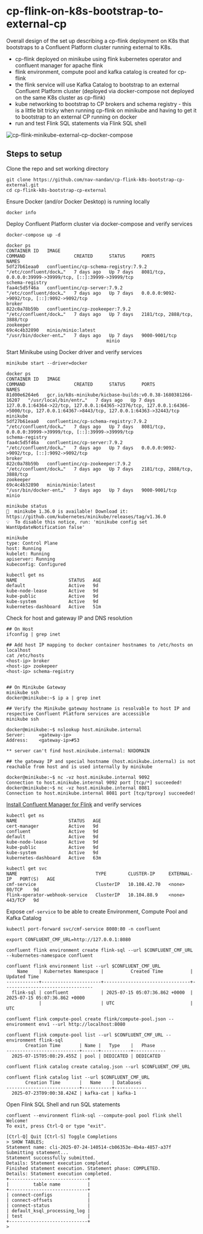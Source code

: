# cp-flink-on-k8s-bootstrap-to-external-cp
Overall design of the set up describing a cp-flink deployment on K8s that bootstraps to a Confluent Platform cluster running external to K8s.

- cp-flink deployed on minikube using flink kubernetes operator and confluent manager for apache flink
- flink environment, compute pool and kafka catalog is created for cp-flink
- the flink service will use Kafka Catalog to bootstrap to an external Confluent Platform cluster (deployed via docker-compose not deployed on the same K8s cluster as cp-flink)
- kube networking to bootstrap to CP brokers and schema registry - this is a little bit tricky when running cp-flink on minikube and having to get it to bootstrap to an external CP running on docker
- run and test Flink SQL statements via Flink SQL shell

![cp-flink-minikube-external-cp-docker-compose](https://github.com/nav-nandan/cp-flink-k8s-bootstrap-cp-external/blob/main/cp-flink-minikube-to-external-cp-docker-compose.png)

## Steps to setup
Clone the repo and set working directory
```
git clone https://github.com/nav-nandan/cp-flink-k8s-bootstrap-cp-external.git
cd cp-flink-k8s-bootstrap-cp-external
```

Ensure Docker (and/or Docker Desktop) is running locally
```
docker info
```

Deploy Confluent Platform cluster via docker-compose and verify services
```
docker-compose up -d

docker ps
CONTAINER ID   IMAGE                                                         COMMAND                  CREATED      STATUS      PORTS                                                                                                                                  NAMES
5df27b61eaa0   confluentinc/cp-schema-registry:7.9.2                         "/etc/confluent/dock…"   7 days ago   Up 7 days   8081/tcp, 0.0.0.0:39999->39999/tcp, [::]:39999->39999/tcp                                                                              schema-registry
faa4c5d5f46a   confluentinc/cp-server:7.9.2                                  "/etc/confluent/dock…"   7 days ago   Up 7 days   0.0.0.0:9092->9092/tcp, [::]:9092->9092/tcp                                                                                            broker
822c0a78b59b   confluentinc/cp-zookeeper:7.9.2                               "/etc/confluent/dock…"   7 days ago   Up 7 days   2181/tcp, 2888/tcp, 3888/tcp                                                                                                           zookeeper
69c4c4b32890   minio/minio:latest                                            "/usr/bin/docker-ent…"   7 days ago   Up 7 days   9000-9001/tcp
                                     minio
```

Start Minikube using Docker driver and verify services
```
minikube start --driver=docker

docker ps
CONTAINER ID   IMAGE                                                         COMMAND                  CREATED      STATUS      PORTS                                                                                                                                  NAMES
81d00e6264e6   gcr.io/k8s-minikube/kicbase-builds:v0.0.38-1680381266-16207   "/usr/local/bin/entr…"   7 days ago   Up 7 days   127.0.0.1:64364->22/tcp, 127.0.0.1:64365->2376/tcp, 127.0.0.1:64366->5000/tcp, 127.0.0.1:64367->8443/tcp, 127.0.0.1:64363->32443/tcp   minikube
5df27b61eaa0   confluentinc/cp-schema-registry:7.9.2                         "/etc/confluent/dock…"   7 days ago   Up 7 days   8081/tcp, 0.0.0.0:39999->39999/tcp, [::]:39999->39999/tcp                                                                              schema-registry
faa4c5d5f46a   confluentinc/cp-server:7.9.2                                  "/etc/confluent/dock…"   7 days ago   Up 7 days   0.0.0.0:9092->9092/tcp, [::]:9092->9092/tcp                                                                                            broker
822c0a78b59b   confluentinc/cp-zookeeper:7.9.2                               "/etc/confluent/dock…"   7 days ago   Up 7 days   2181/tcp, 2888/tcp, 3888/tcp                                                                                                           zookeeper
69c4c4b32890   minio/minio:latest                                            "/usr/bin/docker-ent…"   7 days ago   Up 7 days   9000-9001/tcp                                                                                                                          minio

minikube status           
🎉  minikube 1.36.0 is available! Download it: https://github.com/kubernetes/minikube/releases/tag/v1.36.0
💡  To disable this notice, run: 'minikube config set WantUpdateNotification false'

minikube
type: Control Plane
host: Running
kubelet: Running
apiserver: Running
kubeconfig: Configured

kubectl get ns
NAME                   STATUS   AGE
default                Active   9d
kube-node-lease        Active   9d
kube-public            Active   9d
kube-system            Active   9d
kubernetes-dashboard   Active   51m
```

Check for host and gateway IP and DNS resolution
```
## On Host
ifconfig | grep inet

## Add host IP mapping to docker container hostnames to /etc/hosts on localhost
cat /etc/hosts
<host-ip> broker
<host-ip> zookepeer
<host-ip> schema-registry


## On Minikube Gateway
minikube ssh
docker@minikube:~$ ip a | grep inet

## Verify the Minikube gateway hostname is resolvable to host IP and respective Confluent Platform services are accessible
minikube ssh

docker@minikube:~$ nslookup host.minikube.internal
Server:		<gateway-ip>
Address:	<gateway-ip>#53

** server can't find host.minikube.internal: NXDOMAIN

## the gateway IP and special hostname (host.minikube.internal) is not reachable from host and is used internally by minikube

docker@minikube:~$ nc -vz host.minikube.internal 9092
Connection to host.minikube.internal 9092 port [tcp/*] succeeded!
docker@minikube:~$ nc -vz host.minikube.internal 8081
Connection to host.minikube.internal 8081 port [tcp/tproxy] succeeded!

```

[Install Confluent Manager for Flink](https://github.com/rjmfernandes/cp-flink-sql?tab=readme-ov-file#install-confluent-manager-for-apache-flink) and verify services
```
kubectl get ns        
NAME                   STATUS   AGE
cert-manager           Active   9d
confluent              Active   9d
default                Active   9d
kube-node-lease        Active   9d
kube-public            Active   9d
kube-system            Active   9d
kubernetes-dashboard   Active   63m

kubectl get svc                 
NAME                             TYPE        CLUSTER-IP     EXTERNAL-IP   PORT(S)   AGE
cmf-service                      ClusterIP   10.108.42.70   <none>        80/TCP    9d
flink-operator-webhook-service   ClusterIP   10.104.88.9    <none>        443/TCP   9d
```

Expose `cmf-service` to be able to create Environment, Compute Pool and Kafka Catalog
```
kubectl port-forward svc/cmf-service 8080:80 -n confluent

export CONFLUENT_CMF_URL=http://127.0.0.1:8080

confluent flink environment create flink-sql --url $CONFLUENT_CMF_URL --kubernetes-namespace confluent

confluent flink environment list --url $CONFLUENT_CMF_URL
    Name    | Kubernetes Namespace |          Created Time          |          Updated Time           
------------+----------------------+--------------------------------+---------------------------------
  flink-sql | confluent            | 2025-07-15 05:07:36.862 +0000  | 2025-07-15 05:07:36.862 +0000   
            |                      | UTC                            | UTC                             

confluent flink compute-pool create flink/compute-pool.json --environment env1 --url http://localhost:8080

confluent flink compute-pool list --url $CONFLUENT_CMF_URL --environment flink-sql
       Creation Time       | Name |   Type    |   Phase    
---------------------------+------+-----------+------------
  2025-07-15T05:08:29.455Z | pool | DEDICATED | DEDICATED  

confluent flink catalog create catalog.json --url $CONFLUENT_CMF_URL

confluent flink catalog list --url $CONFLUENT_CMF_URL                        
       Creation Time       |   Name    | Databases  
---------------------------+-----------+------------
  2025-07-23T09:00:38.424Z | kafka-cat | kafka-1    
```

Open Flink SQL Shell and run SQL statements
```
confluent --environment flink-sql --compute-pool pool flink shell
Welcome! 
To exit, press Ctrl-Q or type "exit". 

[Ctrl-Q] Quit [Ctrl-S] Toggle Completions 
> SHOW TABLES;
Statement name: cli-2025-07-24-140514-cb06353e-4b4a-4857-a37f
Submitting statement...
Statement successfully submitted.
Details: Statement execution completed.
Finished statement execution. Statement phase: COMPLETED.
Details: Statement execution completed.
+-----------------------------+
|         table name          |
+-----------------------------+
| connect-configs             |
| connect-offsets             |
| connect-status              |
| default_ksql_processing_log |
| test                        |
+-----------------------------+
> 
```
